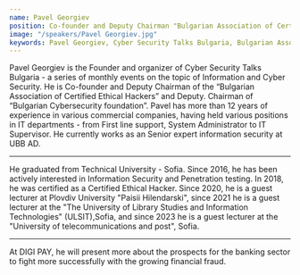 ```yaml
---
name: Pavel Georgiev
position: Co-founder and Deputy Chairman "Bulgarian Association of Certified Ethical Hackers"
image: "/speakers/Pavel Georgiev.jpg"
keywords: Pavel Georgiev, Cyber Security Talks Bulgaria, Bulgarian Association of Certified Ethical Hackers, Bulgarian Cybersecurity Foundation, information security, penetration testing, Certified Ethical Hacker, UBB AD, Technical University Sofia, guest lecturer, financial fraud, banking sector, DIGI PAY
---
```


Pavel Georgiev is the Founder and organizer of Cyber Security Talks Bulgaria - a series of monthly
events on the topic of Information and Cyber Security. He is Co-founder and Deputy Chairman of the
“Bulgarian Association of Certified Ethical Hackers” and Deputy. Chairman of “Bulgarian
Cybersecurity foundation”. Pavel has more than 12 years of experience in various commercial
companies, having held various positions in IT departments - from First line support, System
Administrator to IT Supervisor. He currently works as an Senior expert information security at UBB
AD.

---

He graduated from Technical University - Sofia. Since 2016, he has been actively interested in
Information Security and Penetration testing. In 2018, he was certified as a Certified Ethical Hacker.
Since 2020, he is a guest lecturer at Plovdiv University "Paisii Hilendarski", since 2021 he is a guest
lecturer at the "The University of Library Studies and Information Technologies" (ULSIT),Sofia, and
since 2023 he is a guest lecturer at the "University of telecommunications and post", Sofia.

---

At DIGI PAY, he will present more about the prospects for the banking sector to fight more
successfully with the growing financial fraud.
